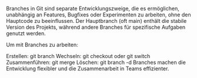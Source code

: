 Branches in Git sind separate Entwicklungszweige, die es ermöglichen, unabhängig an Features, Bugfixes oder Experimenten zu arbeiten, ohne den Hauptcode zu beeinflussen. Der Hauptbranch (oft main) enthält die stabile Version des Projekts, während andere Branches für spezifische Aufgaben genutzt werden.

Um mit Branches zu arbeiten:

Erstellen: git branch <branch-name>
Wechseln: git checkout <branch-name> oder git switch <branch-name>
Zusammenführen: git merge <branch-name>
Löschen: git branch -d <branch-name>
Branches machen die Entwicklung flexibler und die Zusammenarbeit in Teams effizienter.
